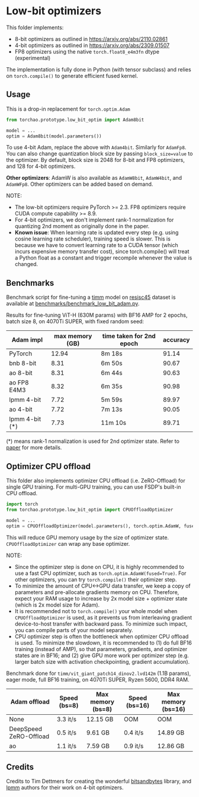 # Low-bit optimizers

This folder implements:

- 8-bit optimizers as outlined in https://arxiv.org/abs/2110.02861
- 4-bit optimizers as outlined in https://arxiv.org/abs/2309.01507
- FP8 optimizers using the native `torch.float8_e4m3fn` dtype (experimental)

The implementation is fully done in Python (with tensor subclass) and relies on `torch.compile()` to generate efficient fused kernel.

## Usage

This is a drop-in replacement for `torch.optim.Adam`

```python
from torchao.prototype.low_bit_optim import Adam8bit

model = ...
optim = Adam8bit(model.parameters())
```

To use 4-bit Adam, replace the above with `Adam4bit`. Similarly for `AdamFp8`. You can also change quantization block size by passing `block_size=value` to the optimizer. By default, block size is 2048 for 8-bit and FP8 optimizers, and 128 for 4-bit optimizers.

**Other optimizers**: AdamW is also available as `AdamW8bit`, `AdamW4bit`, and `AdamWFp8`. Other optimizers can be added based on demand.

NOTE:
- The low-bit optimizers require PyTorch >= 2.3. FP8 optimizers require CUDA compute capability >= 8.9.
- For 4-bit optimizers, we don't implement rank-1 normalization for quantizing 2nd moment as originally done in the paper.
- **Known issue**: When learning rate is updated every step (e.g. using cosine learning rate scheduler), training speed is slower. This is because we have to convert learning rate to a CUDA tensor (which incurs expensive memory transfer cost), since torch.compile() will treat a Python float as a constant and trigger recompile whenever the value is changed.

## Benchmarks

Benchmark script for fine-tuning a [timm](https://github.com/huggingface/pytorch-image-models) model on [resisc45](https://huggingface.co/datasets/timm/resisc45) dataset is available at [benchmarks/benchmark_low_bit_adam.py](../../../benchmarks/benchmark_low_bit_adam.py).

Results for fine-tuning ViT-H (630M params) with BF16 AMP for 2 epochs, batch size 8, on 4070Ti SUPER, with fixed random seed:

Adam impl      | max memory (GB) | time taken for 2nd epoch | accuracy
---------------|-----------------|--------------------------|----------
PyTorch        | 12.94           |  8m 18s                  | 91.14
bnb 8-bit      |  8.31           |  6m 50s                  | 90.67
ao 8-bit       |  8.31           |  6m 44s                  | 90.63
ao FP8 E4M3    |  8.32           |  6m 35s                  | 90.98
lpmm 4-bit     |  7.72           |  5m 59s                  | 89.97
ao 4-bit       |  7.72           |  7m 13s                  | 90.05
lpmm 4-bit (*) |  7.73           | 11m 10s                  | 89.71

(*) means rank-1 normalization is used for 2nd optimizer state. Refer to [paper](https://arxiv.org/abs/2309.01507) for more details.

## Optimizer CPU offload

This folder also implements optimizer CPU offload (i.e. ZeRO-Offload) for single GPU training. For multi-GPU training, you can use FSDP's built-in CPU offload.

```python
import torch
from torchao.prototype.low_bit_optim import CPUOffloadOptimizer

model = ...
optim = CPUOffloadOptimizer(model.parameters(), torch.optim.AdamW, fused=True)
```

This will reduce GPU memory usage by the size of optimizer state. `CPUOffloadOptimizer` can wrap any base optimizer.

NOTE:
- Since the optimizer step is done on CPU, it is highly recommended to use a fast CPU optimizer, such as `torch.optim.AdamW(fused=True)`. For other optimizers, you can try `torch.compile()` their optimizer step.
- To minimize the amount of CPU<->GPU data transfer, we keep a copy of parameters and pre-allocate gradients memory on CPU. Therefore, expect your RAM usage to increase by 2x model size + optimizer state (which is 2x model size for Adam).
- It is recommended not to `torch.compile()` your whole model when `CPUOffloadOptimizer` is used, as it prevents us from interleaving gradient device-to-host transfer with backward pass. To minimize such impact, you can compile parts of your model separately.
- CPU optimizer step is often the bottleneck when optimizer CPU offload is used. To minimize the slowdown, it is recommended to (1) do full BF16 training (instead of AMP), so that parameters, gradients, and optimizer states are in BF16; and (2) give GPU more work per optimizer step (e.g. larger batch size with activation checkpointing, gradient accumulation).

Benchmark done for `timm/vit_giant_patch14_dinov2.lvd142m` (1.1B params), eager mode, full BF16 training, on 4070Ti SUPER, Ryzen 5600, DDR4 RAM.

Adam offload           | Speed (bs=8) | Max memory (bs=8) | Speed (bs=16) | Max memory (bs=16)
-----------------------|--------------|-------------------|---------------|-------------------
None                   | 3.3 it/s     | 12.15 GB          | OOM           | OOM
DeepSpeed ZeRO-Offload | 0.5 it/s     |  9.61 GB          | 0.4 it/s      | 14.89 GB
ao                     | 1.1 it/s     |  7.59 GB          | 0.9 it/s      | 12.86 GB

## Credits

Credits to Tim Dettmers for creating the wonderful [bitsandbytes](https://github.com/TimDettmers/bitsandbytes) library, and [lpmm](https://github.com/thu-ml/low-bit-optimizers) authors for their work on 4-bit optimizers.
